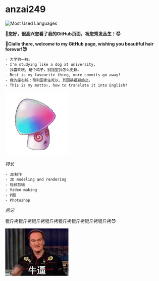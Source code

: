 # anzai249
![Most Used Languages](https://github-readme-stats.vercel.app/api/top-langs/?username=anzai249&layout=compact)

**👋您好，很高兴您看了我的GitHub页面，祝您秀发丛生！😈**

**👋Ciallo there, welcome to my GitHub page, wishing you beautiful hair forever!😈**

```
- 大学狗一枚。
- I'm studying like a dog at university.
- 我喜欢玩，是个鸽子，别指望我怎么更新。
- Rest is my favourite thing, more commits go away!
- 我的座右铭：苟利国家生死以，其因祸福避趋之。
- This is my motto↑, how to translate it into English?
```
![魅惑菇](魅惑菇200.gif)

*特长*

```
- 3D制作
- 3D modeling and rendering
- 视频剪辑
- Video making
- P图
- Photoshop
```

*后记*

锟斤拷锟斤拷锟斤拷锟斤拷锟斤拷锟斤拷锟斤拷锟斤拷😈

![niubi](niubi1.gif)